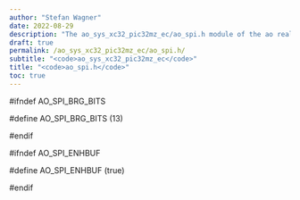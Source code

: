 ```yaml
---
author: "Stefan Wagner"
date: 2022-08-29
description: "The ao_sys_xc32_pic32mz_ec/ao_spi.h module of the ao real-time operating system."
draft: true
permalink: /ao_sys_xc32_pic32mz_ec/ao_spi.h/ 
subtitle: "<code>ao_sys_xc32_pic32mz_ec</code>"
title: "<code>ao_spi.h</code>"
toc: true
---
```


#ifndef AO_SPI_BRG_BITS

#define AO_SPI_BRG_BITS     (13)

#endif

#ifndef AO_SPI_ENHBUF

#define AO_SPI_ENHBUF       (true)

#endif

